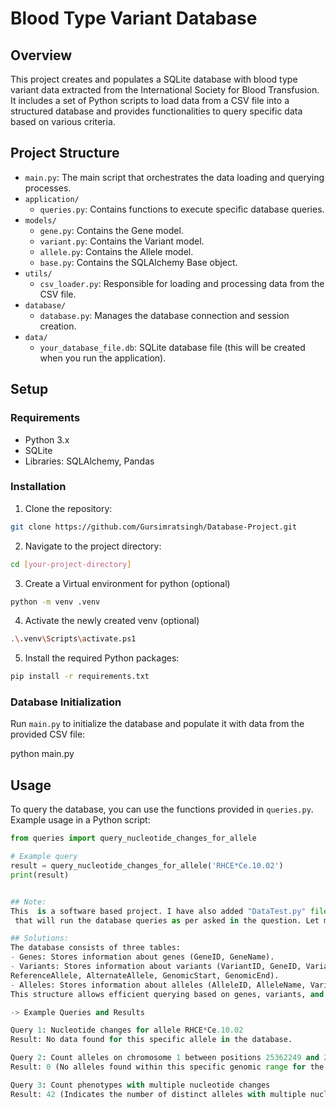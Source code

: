 # Blood Type Variant Database

## Overview

This project creates and populates a SQLite database with blood type variant data extracted 
from the International Society for Blood Transfusion. It includes a set of Python scripts to 
load data from a CSV file into a structured database and provides functionalities to query 
specific data based on various criteria.

## Project Structure

- `main.py`: The main script that orchestrates the data loading and querying processes.
- `application/`
  - `queries.py`: Contains functions to execute specific database queries.
- `models/`
  - `gene.py`: Contains the Gene model.
  - `variant.py`: Contains the Variant model.
  - `allele.py`: Contains the Allele model.
  - `base.py`: Contains the SQLAlchemy Base object.
- `utils/`
  - `csv_loader.py`: Responsible for loading and processing data from the CSV file.
- `database/`
  - `database.py`: Manages the database connection and session creation.
- `data/`
  - `your_database_file.db`: SQLite database file (this will be created when you run the application).

## Setup

### Requirements

- Python 3.x
- SQLite
- Libraries: SQLAlchemy, Pandas

### Installation

1. Clone the repository:
```bash
git clone https://github.com/Gursimratsingh/Database-Project.git
```
2. Navigate to the project directory:
```bash
cd [your-project-directory]
```
3. Create a Virtual environment for python (optional)
```bash
python -m venv .venv
```
4. Activate the newly created venv (optional)
```bash
.\.venv\Scripts\activate.ps1
```
5. Install the required Python packages:
```bash
pip install -r requirements.txt
```
### Database Initialization

Run `main.py` to initialize the database and populate it with data from the provided CSV file:

python main.py


## Usage

To query the database, you can use the functions provided in `queries.py`. Example usage in a Python script:

```python
from queries import query_nucleotide_changes_for_allele

# Example query
result = query_nucleotide_changes_for_allele('RHCE*Ce.10.02')
print(result)


## Note:
This  is a software based project. I have also added "DataTest.py" file for your reference
 that will run the database queries as per asked in the question. Let me know if you need help. 

## Solutions:
The database consists of three tables:
- Genes: Stores information about genes (GeneID, GeneName).
- Variants: Stores information about variants (VariantID, GeneID, VariantType, NucleotideChange,
ReferenceAllele, AlternateAllele, GenomicStart, GenomicEnd).
- Alleles: Stores information about alleles (AlleleID, AlleleName, VariantID).
This structure allows efficient querying based on genes, variants, and alleles.

-> Example Queries and Results

Query 1: Nucleotide changes for allele RHCE*Ce.10.02
Result: No data found for this specific allele in the database.

Query 2: Count alleles on chromosome 1 between positions 25362249 and 25430203
Result: 0 (No alleles found within this specific genomic range for the RHCE gene).

Query 3: Count phenotypes with multiple nucleotide changes
Result: 42 (Indicates the number of distinct alleles with multiple nucleotide changes).
